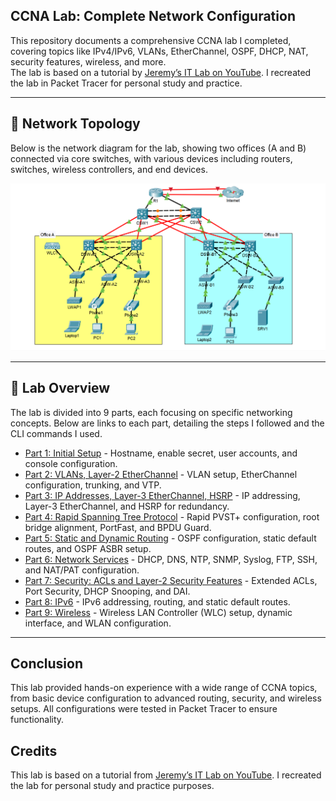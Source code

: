 ## CCNA Lab: Complete Network Configuration

This repository documents a comprehensive CCNA lab I completed, covering topics like IPv4/IPv6, VLANs, EtherChannel, OSPF, DHCP, NAT, security features, wireless, and more.  
The lab is based on a tutorial by [Jeremy’s IT Lab on YouTube](https://www.youtube.com/c/JeremysITLab). I recreated the lab in Packet Tracer for personal study and practice.

---

## 📡 Network Topology

Below is the network diagram for the lab, showing two offices (A and B) connected via core switches, with various devices including routers, switches, wireless controllers, and end devices.

![Network Topology](topology.png.png)

---

## 🧪 Lab Overview

The lab is divided into 9 parts, each focusing on specific networking concepts. Below are links to each part, detailing the steps I followed and the CLI commands I used.

- [Part 1: Initial Setup](part1/README.md) - Hostname, enable secret, user accounts, and console configuration.
- [Part 2: VLANs, Layer-2 EtherChannel](part2/README.md) - VLAN setup, EtherChannel configuration, trunking, and VTP.
- [Part 3: IP Addresses, Layer-3 EtherChannel, HSRP](part3/README.md) - IP addressing, Layer-3 EtherChannel, and HSRP for redundancy.
- [Part 4: Rapid Spanning Tree Protocol](part4/README.md) - Rapid PVST+ configuration, root bridge alignment, PortFast, and BPDU Guard.
- [Part 5: Static and Dynamic Routing](part5/README.md) - OSPF configuration, static default routes, and OSPF ASBR setup.
- [Part 6: Network Services](part6/README.md) - DHCP, DNS, NTP, SNMP, Syslog, FTP, SSH, and NAT/PAT configuration.
- [Part 7: Security: ACLs and Layer-2 Security Features](part7/README.md) - Extended ACLs, Port Security, DHCP Snooping, and DAI.
- [Part 8: IPv6](part8/README.md) - IPv6 addressing, routing, and static default routes.
- [Part 9: Wireless](part9/README.md) - Wireless LAN Controller (WLC) setup, dynamic interface, and WLAN configuration.

---

## Conclusion

This lab provided hands-on experience with a wide range of CCNA topics, from basic device configuration to advanced routing, security, and wireless setups. All configurations were tested in Packet Tracer to ensure functionality.

## Credits

This lab is based on a tutorial from [Jeremy’s IT Lab on YouTube](https://www.youtube.com/c/JeremysITLab). I recreated the lab for personal study and practice purposes.
